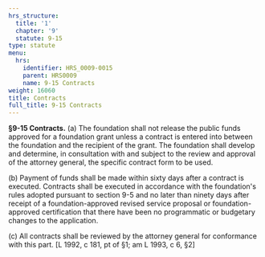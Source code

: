 ```yaml
---
hrs_structure:
  title: '1'
  chapter: '9'
  statute: 9-15
type: statute
menu:
  hrs:
    identifier: HRS_0009-0015
    parent: HRS0009
    name: 9-15 Contracts
weight: 16060
title: Contracts
full_title: 9-15 Contracts
---
```

**§9-15 Contracts.** (a) The foundation shall not release the public funds approved for a foundation grant unless a contract is entered into between the foundation and the recipient of the grant. The foundation shall develop and determine, in consultation with and subject to the review and approval of the attorney general, the specific contract form to be used.

(b) Payment of funds shall be made within sixty days after a contract is executed. Contracts shall be executed in accordance with the foundation's rules adopted pursuant to section 9-5 and no later than ninety days after receipt of a foundation-approved revised service proposal or foundation-approved certification that there have been no programmatic or budgetary changes to the application.

(c) All contracts shall be reviewed by the attorney general for conformance with this part. [L 1992, c 181, pt of §1; am L 1993, c 6, §2]
